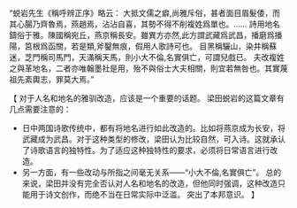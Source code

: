 “蜕岩先生《稱呼辨正序》略云：
大抵文儒之癖,尚雅斥俗，甚者面目眉髮倭，而其心腸乃齊魯焉，燕趙焉，沾沾自喜，其勢不得不削複姓爲單也。……
詩用地名鑄俗于雅。陳國稱宛丘，燕京稱長安。雖異方亦然,此方謂武藏爲武昌，播磨爲播陽，筥根爲函關，若是類,斧鑿無痕，假用人歌詩可也。
目黑稱驪山，染井稱蘇迷，芝門稱司馬門，天滿稱天馬，則小大不倫,名實俱亡，可謂兒戲已。
夫改複姓之與革地名，二者亦唯翰墨社是用，殆不與俗士大夫相關，則宜若無咎也。其實蔑祖先紊輿志，罪莫大焉。”

【
对于人名和地名的雅驯改造，应该是一个重要的话题。
梁田蜕岩的这篇文章有几点需要注意的：
- 日中两国诗歌传统中，都有将地名进行如此改造的。比如将燕京成为长安，将武藏成为武昌。对于这种类型的修改，梁田认为比较自然，可入诗。这就承认了诗歌语言的独特性。为了适应这种独特性的要求，必须将日常语言进行改造。
- 另一方面，有一些改动与所指之间毫无关系——“小大不倫,名實俱亡”。
总的来说，梁田并没有完全否认对人名和地名的改造，但他同时强调，这种改造只能用于诗文创作，而绝不当在日常实际中泛滥。
突出了本邦意识。
】